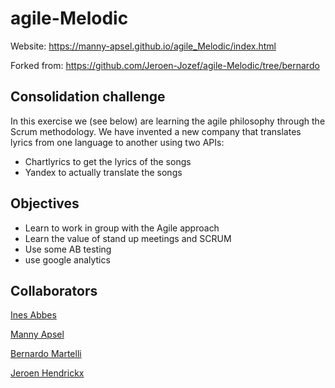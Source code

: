 # agile-Melodic
Website: https://manny-apsel.github.io/agile_Melodic/index.html

Forked from: https://github.com/Jeroen-Jozef/agile-Melodic/tree/bernardo

## Consolidation challenge
In this exercise we (see below) are learning the agile philosophy through the Scrum methodology. We have invented a new company that translates lyrics from one language to another using two APIs:
* Chartlyrics to get the lyrics of the songs
* Yandex to actually translate the songs

## Objectives
* Learn to work in group with the Agile approach
* Learn the value of stand up meetings and SCRUM
* Use some AB testing
* use google analytics

## Collaborators
[Ines Abbes](https://github.com/InesAbbes/)

[Manny Apsel](https://github.com/Manny-Apsel/)

[Bernardo Martelli](https://github.com/bermarte/)

[Jeroen Hendrickx](https://github.com/Jeroen-Jozef/)

